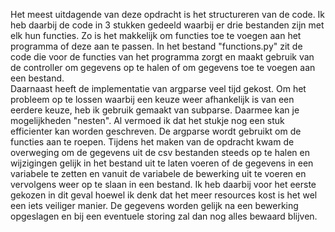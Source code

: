 Het meest uitdagende van deze opdracht is het structureren van de code. Ik heb daarbij de code in 3 stukken gedeeld waarbij er drie bestanden zijn met elk hun functies. Zo is het makkelijk om functies toe te voegen aan het programma of deze aan te passen. In het bestand "functions.py" zit de code die voor de functies van het programma zorgt en maakt gebruik van de controller om gegevens op te halen of om gegevens toe te voegen aan een bestand.  
Daarnaast heeft de implementatie van argparse veel tijd gekost. Om het probleem op te lossen waarbij een keuze weer afhankelijk is van een eerdere keuze, heb ik gebruik gemaakt van subparse. Daarmee kan je mogelijkheden "nesten". Al vermoed ik dat het stukje nog een stuk efficienter kan worden geschreven. De argparse wordt gebruikt om de functies aan te roepen.
Tijdens het maken van de opdracht kwam de overweging om de gegevens uit de csv bestanden steeds op te halen en wijzigingen gelijk in het bestand uit te laten voeren of de gegevens in een variabele te zetten en vanuit de variabele de bewerking uit te voeren en vervolgens weer op te slaan in een bestand. Ik heb daarbij voor het eerste gekozen in dit geval hoewel ik denk dat het meer resources kost is het wel een iets veiliger manier. De gegevens worden gelijk na een bewerking opgeslagen en bij een eventuele storing zal dan nog alles bewaard blijven. 
